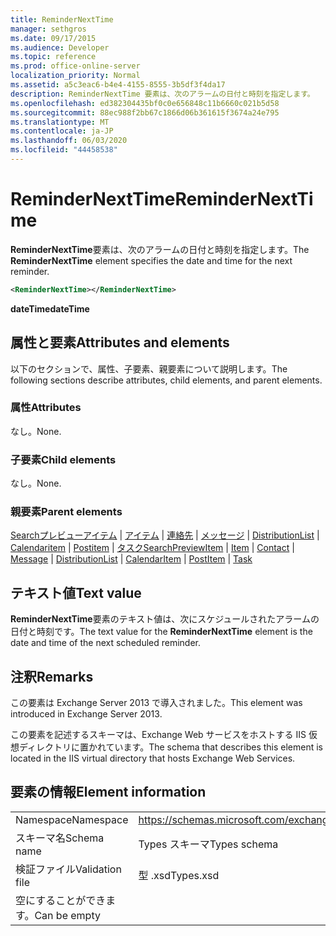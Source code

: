 ```yaml
---
title: ReminderNextTime
manager: sethgros
ms.date: 09/17/2015
ms.audience: Developer
ms.topic: reference
ms.prod: office-online-server
localization_priority: Normal
ms.assetid: a5c3eac6-b4e4-4155-8555-3b5df3f4da17
description: ReminderNextTime 要素は、次のアラームの日付と時刻を指定します。
ms.openlocfilehash: ed382304435bf0c0e656848c11b6660c021b5d58
ms.sourcegitcommit: 88ec988f2bb67c1866d06b361615f3674a24e795
ms.translationtype: MT
ms.contentlocale: ja-JP
ms.lasthandoff: 06/03/2020
ms.locfileid: "44458538"
---
```

# <a name="remindernexttime"></a><span data-ttu-id="63602-103">ReminderNextTime</span><span class="sxs-lookup"><span data-stu-id="63602-103">ReminderNextTime</span></span>

<span data-ttu-id="63602-104">**ReminderNextTime**要素は、次のアラームの日付と時刻を指定します。</span><span class="sxs-lookup"><span data-stu-id="63602-104">The **ReminderNextTime** element specifies the date and time for the next reminder.</span></span> 
  
```XML
<ReminderNextTime></ReminderNextTime>
```

 <span data-ttu-id="63602-105">**dateTime**</span><span class="sxs-lookup"><span data-stu-id="63602-105">**dateTime**</span></span>
## <a name="attributes-and-elements"></a><span data-ttu-id="63602-106">属性と要素</span><span class="sxs-lookup"><span data-stu-id="63602-106">Attributes and elements</span></span>

<span data-ttu-id="63602-107">以下のセクションで、属性、子要素、親要素について説明します。</span><span class="sxs-lookup"><span data-stu-id="63602-107">The following sections describe attributes, child elements, and parent elements.</span></span>
  
### <a name="attributes"></a><span data-ttu-id="63602-108">属性</span><span class="sxs-lookup"><span data-stu-id="63602-108">Attributes</span></span>

<span data-ttu-id="63602-109">なし。</span><span class="sxs-lookup"><span data-stu-id="63602-109">None.</span></span>
  
### <a name="child-elements"></a><span data-ttu-id="63602-110">子要素</span><span class="sxs-lookup"><span data-stu-id="63602-110">Child elements</span></span>

<span data-ttu-id="63602-111">なし。</span><span class="sxs-lookup"><span data-stu-id="63602-111">None.</span></span>
  
### <a name="parent-elements"></a><span data-ttu-id="63602-112">親要素</span><span class="sxs-lookup"><span data-stu-id="63602-112">Parent elements</span></span>

<span data-ttu-id="63602-113">[Searchプレビューアイテム](searchpreviewitem.md)  | [アイテム](item.md)  | [連絡先](contact.md)  | [メッセージ](message-ex15websvcsotherref.md)  | [DistributionList](distributionlist.md)  | [Calendaritem](calendaritem.md)  | [Postitem](postitem.md)  | [タスク](task.md)</span><span class="sxs-lookup"><span data-stu-id="63602-113">[SearchPreviewItem](searchpreviewitem.md) | [Item](item.md) | [Contact](contact.md) | [Message](message-ex15websvcsotherref.md) | [DistributionList](distributionlist.md) | [CalendarItem](calendaritem.md) | [PostItem](postitem.md) | [Task](task.md)</span></span>
  
## <a name="text-value"></a><span data-ttu-id="63602-114">テキスト値</span><span class="sxs-lookup"><span data-stu-id="63602-114">Text value</span></span>

<span data-ttu-id="63602-115">**ReminderNextTime**要素のテキスト値は、次にスケジュールされたアラームの日付と時刻です。</span><span class="sxs-lookup"><span data-stu-id="63602-115">The text value for the **ReminderNextTime** element is the date and time of the next scheduled reminder.</span></span> 
  
## <a name="remarks"></a><span data-ttu-id="63602-116">注釈</span><span class="sxs-lookup"><span data-stu-id="63602-116">Remarks</span></span>

<span data-ttu-id="63602-117">この要素は Exchange Server 2013 で導入されました。</span><span class="sxs-lookup"><span data-stu-id="63602-117">This element was introduced in Exchange Server 2013.</span></span>
  
<span data-ttu-id="63602-118">この要素を記述するスキーマは、Exchange Web サービスをホストする IIS 仮想ディレクトリに置かれています。</span><span class="sxs-lookup"><span data-stu-id="63602-118">The schema that describes this element is located in the IIS virtual directory that hosts Exchange Web Services.</span></span>
  
## <a name="element-information"></a><span data-ttu-id="63602-119">要素の情報</span><span class="sxs-lookup"><span data-stu-id="63602-119">Element information</span></span>

|||
|:-----|:-----|
|<span data-ttu-id="63602-120">Namespace</span><span class="sxs-lookup"><span data-stu-id="63602-120">Namespace</span></span>  <br/> |https://schemas.microsoft.com/exchange/services/2006/types  <br/> |
|<span data-ttu-id="63602-121">スキーマ名</span><span class="sxs-lookup"><span data-stu-id="63602-121">Schema name</span></span>  <br/> |<span data-ttu-id="63602-122">Types スキーマ</span><span class="sxs-lookup"><span data-stu-id="63602-122">Types schema</span></span>  <br/> |
|<span data-ttu-id="63602-123">検証ファイル</span><span class="sxs-lookup"><span data-stu-id="63602-123">Validation file</span></span>  <br/> |<span data-ttu-id="63602-124">型 .xsd</span><span class="sxs-lookup"><span data-stu-id="63602-124">Types.xsd</span></span>  <br/> |
|<span data-ttu-id="63602-125">空にすることができます。</span><span class="sxs-lookup"><span data-stu-id="63602-125">Can be empty</span></span>  <br/> ||
   


